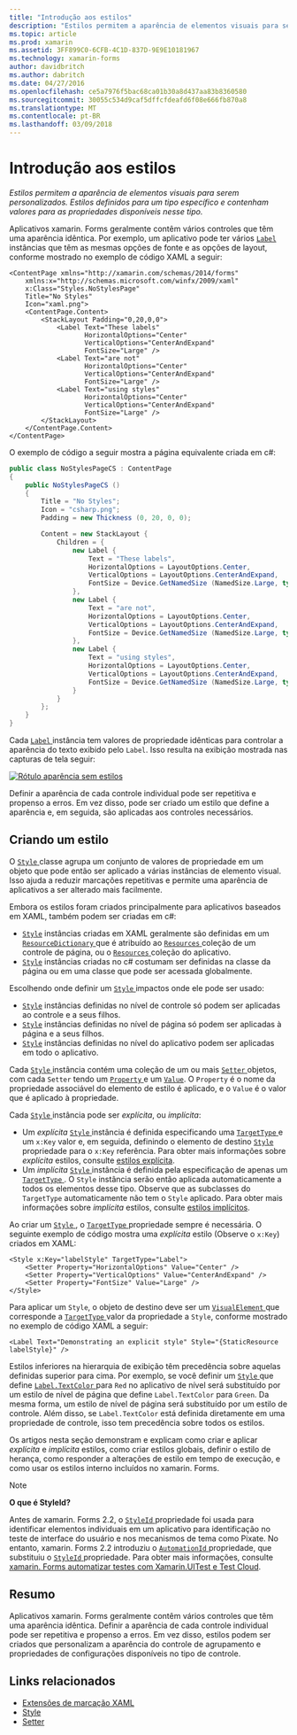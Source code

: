 ```yaml
---
title: "Introdução aos estilos"
description: "Estilos permitem a aparência de elementos visuais para serem personalizados. Estilos definidos para um tipo específico e contenham valores para as propriedades disponíveis nesse tipo."
ms.topic: article
ms.prod: xamarin
ms.assetid: 3FF899C0-6CFB-4C1D-837D-9E9E10181967
ms.technology: xamarin-forms
author: davidbritch
ms.author: dabritch
ms.date: 04/27/2016
ms.openlocfilehash: ce5a7976f5bac68ca01b30a8d437aa83b8360580
ms.sourcegitcommit: 30055c534d9caf5dffcfdeafd6f08e666fb870a8
ms.translationtype: MT
ms.contentlocale: pt-BR
ms.lasthandoff: 03/09/2018
---
```

# <a name="introduction-to-styles"></a>Introdução aos estilos

_Estilos permitem a aparência de elementos visuais para serem personalizados. Estilos definidos para um tipo específico e contenham valores para as propriedades disponíveis nesse tipo._

Aplicativos xamarin. Forms geralmente contêm vários controles que têm uma aparência idêntica. Por exemplo, um aplicativo pode ter vários [ `Label` ](https://developer.xamarin.com/api/type/Xamarin.Forms.Label/) instâncias que têm as mesmas opções de fonte e as opções de layout, conforme mostrado no exemplo de código XAML a seguir:

```xaml
<ContentPage xmlns="http://xamarin.com/schemas/2014/forms"
    xmlns:x="http://schemas.microsoft.com/winfx/2009/xaml"
    x:Class="Styles.NoStylesPage"
    Title="No Styles"
    Icon="xaml.png">
    <ContentPage.Content>
        <StackLayout Padding="0,20,0,0">
            <Label Text="These labels"
                   HorizontalOptions="Center"
                   VerticalOptions="CenterAndExpand"
                   FontSize="Large" />
            <Label Text="are not"
                   HorizontalOptions="Center"
                   VerticalOptions="CenterAndExpand"
                   FontSize="Large" />
            <Label Text="using styles"
                   HorizontalOptions="Center"
                   VerticalOptions="CenterAndExpand"
                   FontSize="Large" />
        </StackLayout>
    </ContentPage.Content>
</ContentPage>
```

O exemplo de código a seguir mostra a página equivalente criada em c#:

```csharp
public class NoStylesPageCS : ContentPage
{
    public NoStylesPageCS ()
    {
        Title = "No Styles";
        Icon = "csharp.png";
        Padding = new Thickness (0, 20, 0, 0);

        Content = new StackLayout {
            Children = {
                new Label {
                    Text = "These labels",
                    HorizontalOptions = LayoutOptions.Center,
                    VerticalOptions = LayoutOptions.CenterAndExpand,
                    FontSize = Device.GetNamedSize (NamedSize.Large, typeof(Label))
                },
                new Label {
                    Text = "are not",
                    HorizontalOptions = LayoutOptions.Center,
                    VerticalOptions = LayoutOptions.CenterAndExpand,
                    FontSize = Device.GetNamedSize (NamedSize.Large, typeof(Label))
                },
                new Label {
                    Text = "using styles",
                    HorizontalOptions = LayoutOptions.Center,
                    VerticalOptions = LayoutOptions.CenterAndExpand,
                    FontSize = Device.GetNamedSize (NamedSize.Large, typeof(Label))
                }
            }
        };
    }
}
```

Cada [ `Label` ](https://developer.xamarin.com/api/type/Xamarin.Forms.Label/) instância tem valores de propriedade idênticas para controlar a aparência do texto exibido pelo `Label`. Isso resulta na exibição mostrada nas capturas de tela seguir:

[![](introduction-images/no-styles.png "Rótulo aparência sem estilos")](introduction-images/no-styles-large.png#lightbox "aparência sem estilos de rótulo")

Definir a aparência de cada controle individual pode ser repetitiva e propenso a erros. Em vez disso, pode ser criado um estilo que define a aparência e, em seguida, são aplicadas aos controles necessários.

## <a name="creating-a-style"></a>Criando um estilo

O [ `Style` ](https://developer.xamarin.com/api/type/Xamarin.Forms.Style/) classe agrupa um conjunto de valores de propriedade em um objeto que pode então ser aplicado a várias instâncias de elemento visual. Isso ajuda a reduzir marcações repetitivas e permite uma aparência de aplicativos a ser alterado mais facilmente.

Embora os estilos foram criados principalmente para aplicativos baseados em XAML, também podem ser criadas em c#:

- [`Style`](https://developer.xamarin.com/api/type/Xamarin.Forms.Style/) instâncias criadas em XAML geralmente são definidas em um [ `ResourceDictionary` ](https://developer.xamarin.com/api/type/Xamarin.Forms.ResourceDictionary/) que é atribuído ao [ `Resources` ](https://developer.xamarin.com/api/property/Xamarin.Forms.VisualElement.Resources/) coleção de um controle de página, ou o [ `Resources` ](https://developer.xamarin.com/api/property/Xamarin.Forms.Application.Resources/) coleção do aplicativo.
- [`Style`](https://developer.xamarin.com/api/type/Xamarin.Forms.Style/) instâncias criadas no c# costumam ser definidas na classe da página ou em uma classe que pode ser acessada globalmente.

Escolhendo onde definir um [ `Style` ](https://developer.xamarin.com/api/type/Xamarin.Forms.Style/) impactos onde ele pode ser usado:

- [`Style`](https://developer.xamarin.com/api/type/Xamarin.Forms.Style/) instâncias definidas no nível de controle só podem ser aplicadas ao controle e a seus filhos.
- [`Style`](https://developer.xamarin.com/api/type/Xamarin.Forms.Style/) instâncias definidas no nível de página só podem ser aplicadas à página e a seus filhos.
- [`Style`](https://developer.xamarin.com/api/type/Xamarin.Forms.Style/) instâncias definidas no nível do aplicativo podem ser aplicadas em todo o aplicativo.

Cada [ `Style` ](https://developer.xamarin.com/api/type/Xamarin.Forms.Style/) instância contém uma coleção de um ou mais [ `Setter` ](https://developer.xamarin.com/api/type/Xamarin.Forms.Setter/) objetos, com cada `Setter` tendo um [ `Property` ](https://developer.xamarin.com/api/property/Xamarin.Forms.Setter.Property/) e um [`Value`](https://developer.xamarin.com/api/property/Xamarin.Forms.Setter.Value/). O `Property` é o nome da propriedade associável do elemento de estilo é aplicado, e o `Value` é o valor que é aplicado à propriedade.

Cada [ `Style` ](https://developer.xamarin.com/api/type/Xamarin.Forms.Style/) instância pode ser *explícita*, ou *implícita*:

- Um *explícita* [ `Style` ](https://developer.xamarin.com/api/type/Xamarin.Forms.Style/) instância é definida especificando uma [ `TargetType` ](https://developer.xamarin.com/api/property/Xamarin.Forms.Style.TargetType/) e um `x:Key` valor e, em seguida, definindo o elemento de destino [ `Style` ](https://developer.xamarin.com/api/property/Xamarin.Forms.VisualElement.Style/) propriedade para o `x:Key` referência. Para obter mais informações sobre *explícita* estilos, consulte [estilos explícita](~/xamarin-forms/user-interface/styles/explicit.md).
- Um *implícita* [ `Style` ](https://developer.xamarin.com/api/type/Xamarin.Forms.Style/) instância é definida pela especificação de apenas um [ `TargetType` ](https://developer.xamarin.com/api/property/Xamarin.Forms.Style.TargetType/). O `Style` instância serão então aplicada automaticamente a todos os elementos desse tipo. Observe que as subclasses do `TargetType` automaticamente não tem o `Style` aplicado. Para obter mais informações sobre *implícita* estilos, consulte [estilos implícitos](~/xamarin-forms/user-interface/styles/implicit.md).

Ao criar um [ `Style` ](https://developer.xamarin.com/api/type/Xamarin.Forms.Style/), o [ `TargetType` ](https://developer.xamarin.com/api/property/Xamarin.Forms.Style.TargetType/) propriedade sempre é necessária. O seguinte exemplo de código mostra uma *explícita* estilo (Observe o `x:Key`) criados em XAML:

```xaml
<Style x:Key="labelStyle" TargetType="Label">
    <Setter Property="HorizontalOptions" Value="Center" />
    <Setter Property="VerticalOptions" Value="CenterAndExpand" />
    <Setter Property="FontSize" Value="Large" />
</Style>
```

Para aplicar um `Style`, o objeto de destino deve ser um [ `VisualElement` ](https://developer.xamarin.com/api/type/Xamarin.Forms.VisualElement/) que corresponde a [ `TargetType` ](https://developer.xamarin.com/api/property/Xamarin.Forms.Style.TargetType/) valor da propriedade a `Style`, conforme mostrado no exemplo de código XAML a seguir:

```xaml
<Label Text="Demonstrating an explicit style" Style="{StaticResource labelStyle}" />
```

Estilos inferiores na hierarquia de exibição têm precedência sobre aquelas definidas superior para cima. Por exemplo, se você definir um [ `Style` ](https://developer.xamarin.com/api/type/Xamarin.Forms.Style/) que define [ `Label.TextColor` ](https://developer.xamarin.com/api/property/Xamarin.Forms.Label.TextColor/) para `Red` no aplicativo de nível será substituído por um estilo de nível de página que define `Label.TextColor` para `Green`. Da mesma forma, um estilo de nível de página será substituído por um estilo de controle. Além disso, se `Label.TextColor` está definida diretamente em uma propriedade de controle, isso tem precedência sobre todos os estilos.

Os artigos nesta seção demonstram e explicam como criar e aplicar *explícita* e *implícita* estilos, como criar estilos globais, definir o estilo de herança, como responder a alterações de estilo em tempo de execução, e como usar os estilos interno incluídos no xamarin. Forms.

> [!NOTE]
> **O que é StyleId?**
>
> Antes de xamarin. Forms 2.2, o [ `StyleId` ](https://developer.xamarin.com/api/property/Xamarin.Forms.Element.StyleId/) propriedade foi usada para identificar elementos individuais em um aplicativo para identificação no teste de interface do usuário e nos mecanismos de tema como Pixate. No entanto, xamarin. Forms 2.2 introduziu o [ `AutomationId` ](https://developer.xamarin.com/api/property/Xamarin.Forms.Element.AutomationId/) propriedade, que substituiu o [ `StyleId` ](https://developer.xamarin.com/api/property/Xamarin.Forms.Element.StyleId/) propriedade. Para obter mais informações, consulte [xamarin. Forms automatizar testes com Xamarin.UITest e Test Cloud](~/xamarin-forms/deploy-test/uitest-and-test-cloud.md).

## <a name="summary"></a>Resumo

Aplicativos xamarin. Forms geralmente contêm vários controles que têm uma aparência idêntica. Definir a aparência de cada controle individual pode ser repetitiva e propenso a erros. Em vez disso, estilos podem ser criados que personalizam a aparência do controle de agrupamento e propriedades de configurações disponíveis no tipo de controle.


## <a name="related-links"></a>Links relacionados

- [Extensões de marcação XAML](~/xamarin-forms/xaml/xaml-basics/xaml-markup-extensions.md)
- [Style](https://developer.xamarin.com/api/type/Xamarin.Forms.Style/)
- [Setter](https://developer.xamarin.com/api/type/Xamarin.Forms.Setter/)
